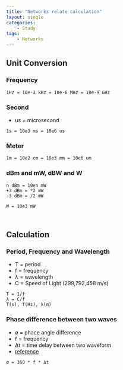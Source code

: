 ```yaml
---
title: "Networks relate calculation"
layout: single
categories: 
    - Study
tags:
    - Networks
---
```

## Unit Conversion
### Frequency
```
1Hz = 10e-3 kHz = 10e-6 MHz = 10e-9 GHz
```
### Second
* us = microsecond
```
1s = 10e3 ms = 10e6 us
```
### Meter
```
1m = 10e2 cm = 10e3 mm = 10e6 um
```
### dBm and mW, dBW and W
```
n dBm = 10en mW
+3 dBm = *2 mW
-3 dBm = /2 mW

W = 10e3 mW



```
## Calculation
### Period, Frequency and Wavelength
* T = period
* f = frequency
* λ = wavelength
* C = Speed of Light (299,792,458 m/s) 
```
T = 1/f
λ = C/f
T(s), f(Hz), λ(m)
```
### Phase difference between two waves
* ø = phace angle difference
* f = frequency
* Δt = time delay between two waveform
* [reference](https://voltage-disturbance.com/power-quality/calculating-phase-difference-between-two-waves/)

```
ø = 360 * f * Δt 

```